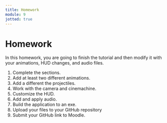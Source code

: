 ```yaml
---
title: Homework
module: 9
jotted: true
---
```


# Homework

In this homework, you are going to finish the tutorial and then modify it with your animations, HUD changes, and audio files.

1. Complete the sections.
2. Add at least two different animations.
3. Add a different the projectiles.
4. Work with the camera and cinemachine.
5. Customize the HUD.
6. Add and apply audio.
7. Build the application to an exe.
8. Upload your files to your GitHub repository
9. Submit your GitHub link to Moodle.